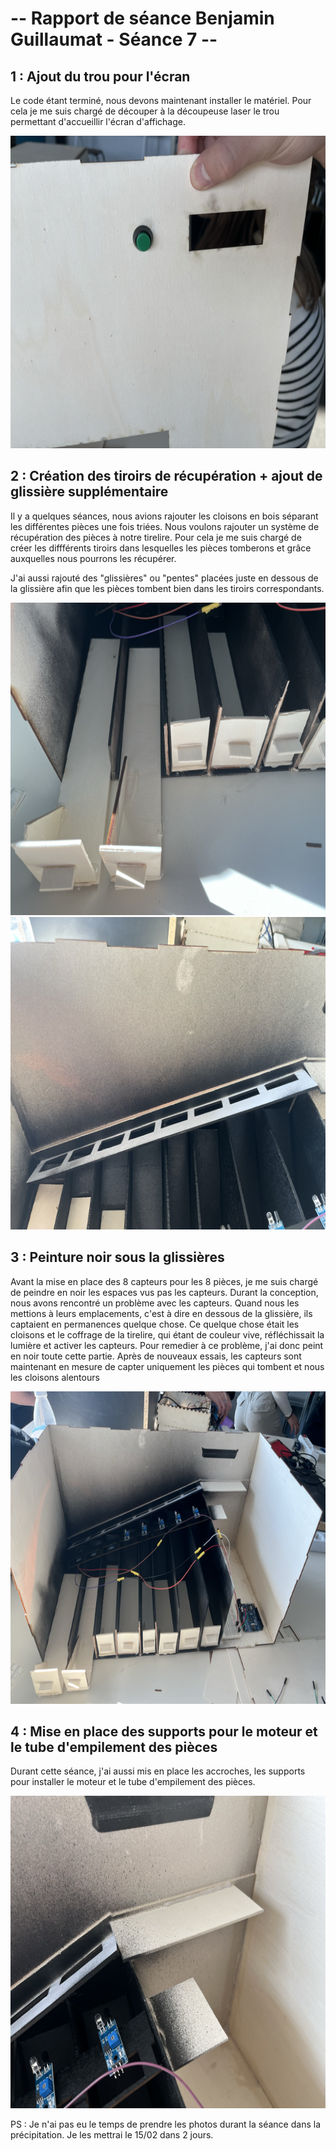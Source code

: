 # -- Rapport de séance Benjamin Guillaumat - Séance 7 -- #

## 1 : Ajout du trou pour l'écran ##

<p> Le code étant terminé, nous devons maintenant installer le matériel. Pour cela je me suis chargé de découper à la découpeuse laser le trou permettant d'accueillir l'écran d'affichage. <p>
  
<img src="../../Images/trou_ecran_bouton.png" alt="Ajout photo le 15/02 (trou pour l'écran)" height="500"/>

  ## 2 : Création des tiroirs de récupération + ajout de glissière supplémentaire ##
  
<p> Il y a quelques séances, nous avions rajouter les cloisons en bois séparant les différentes pièces une fois triées. Nous voulons rajouter un système de récupération des pièces à notre tirelire. Pour cela je me suis chargé de créer les diffférents tiroirs dans lesquelles les pièces tomberons et grâce auxquelles nous pourrons les récupérer. </p>

<p> J'ai aussi rajouté des "glissières" ou "pentes" placées juste en dessous de la glissière afin que les pièces tombent bien dans les tiroirs correspondants. </p>

<img src="../../Images/tiroirs.png" alt="Ajout photo le 15/02 (Tiroirs)" height="500"/>
<img src="../../Images/glissiere_fixe.png" alt="Ajout photo le 15/02 (Tiroirs)" height="500"/>
    
 ## 3 : Peinture noir sous la glissières ##
 
 <p> Avant la mise en place des 8 capteurs pour les 8 pièces, je me suis chargé de peindre en noir les espaces vus pas les capteurs. Durant la conception, nous avons rencontré un problème avec les capteurs. Quand nous les mettions à leurs emplacements, c'est à dire en dessous de la glissière, ils captaient en permanences quelque chose. Ce quelque chose était les cloisons et le coffrage de la tirelire, qui étant de couleur vive, réfléchissait la lumière et activer les capteurs. Pour remedier à ce problème, j'ai donc peint en noir toute cette partie. Après de nouveaux essais, les capteurs sont maintenant en mesure de capter uniquement les pièces qui tombent et nous les cloisons alentours </p>
 
 <img src="../../Images/peinture_noir.png" alt="Ajout photo le 15/02 (peinture noir)" height="500"/>
 
  ## 4 : Mise en place des supports pour le moteur et le tube d'empilement des pièces ##
  
  <p> Durant cette séance, j'ai aussi mis en place les accroches, les supports pour installer le moteur et le tube d'empilement des pièces. </p>
  
  <img src="../../Images/support_moteur.png" alt="Ajout photo le 15/02 (support moteur + tube)" height="500"/>
  
  
  
  PS : Je n'ai pas eu le temps de prendre les photos durant la séance dans la précipitation. Je les mettrai le 15/02 dans 2 jours.
